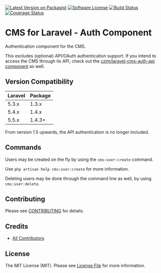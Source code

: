 
[![Latest Version on Packagist][ico-version]][link-packagist]
[![Software License][ico-license]](LICENSE.md)
[![Build Status](https://travis-ci.org/czim/laravel-cms-auth.svg?branch=master)](https://travis-ci.org/czim/laravel-cms-auth)
[![Coverage Status](https://coveralls.io/repos/github/czim/laravel-cms-auth/badge.svg?branch=master)](https://coveralls.io/github/czim/laravel-cms-auth?branch=master)

# CMS for Laravel - Auth Component

Authentication component for the CMS.

This excludes (optional) API/OAuth authentication support.
If you intend to access the CMS through its API, check out the [czim/laravel-cms-auth-api component](https://github.com/czim/laravel-cms-auth-api) as well.

## Version Compatibility

 Laravel             | Package 
:--------------------|:--------
 5.3.x               | 1.3.x
 5.4.x               | 1.4.x
 5.5.x               | 1.4.3+

From version 1.5 upwards, the API authentication is no longer included.

## Commands

Users may be created on the fly by using the `cms:user:create` command.

Use `php artisan help cms:user:create` for more information.

Deleting users may be done through the command line as well, by using `cms:user:delete`.


## Contributing

Please see [CONTRIBUTING](CONTRIBUTING.md) for details.


## Credits

- [All Contributors][link-contributors]

## License

The MIT License (MIT). Please see [License File](LICENSE.md) for more information.

[ico-version]: https://img.shields.io/packagist/v/czim/laravel-cms-auth.svg?style=flat-square
[ico-license]: https://img.shields.io/badge/license-MIT-brightgreen.svg?style=flat-square
[ico-downloads]: https://img.shields.io/packagist/dt/czim/laravel-cms-auth.svg?style=flat-square

[link-packagist]: https://packagist.org/packages/czim/laravel-cms-auth
[link-downloads]: https://packagist.org/packages/czim/laravel-cms-auth
[link-author]: https://github.com/czim
[link-contributors]: ../../contributors
